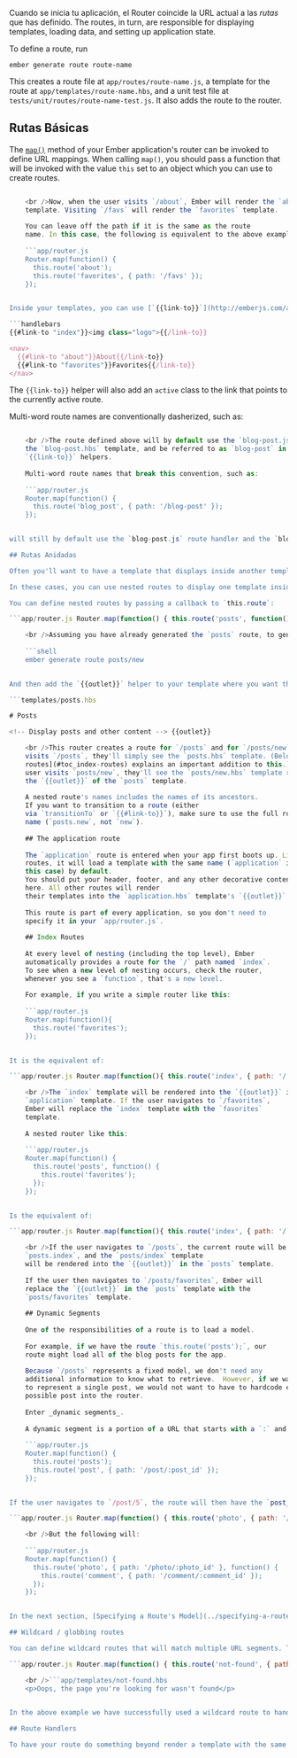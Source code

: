 Cuando se inicia tu aplicación, el Router coincide la URL actual a las *rutas* que has definido. The routes, in turn, are responsible for displaying templates, loading data, and setting up application state.

To define a route, run

```shell
ember generate route route-name
```

This creates a route file at `app/routes/route-name.js`, a template for the route at `app/templates/route-name.hbs`, and a unit test file at `tests/unit/routes/route-name-test.js`. It also adds the route to the router.

## Rutas Básicas

The [`map()`](http://emberjs.com/api/classes/Ember.Router.html#method_map) method of your Ember application's router can be invoked to define URL mappings. When calling `map()`, you should pass a function that will be invoked with the value `this` set to an object which you can use to create routes.

```app/router.js Router.map(function() { this.route('about', { path: '/about' }); this.route('favorites', { path: '/favs' }); });

    <br />Now, when the user visits `/about`, Ember will render the `about`
    template. Visiting `/favs` will render the `favorites` template.
    
    You can leave off the path if it is the same as the route
    name. In this case, the following is equivalent to the above example:
    
    ```app/router.js
    Router.map(function() {
      this.route('about');
      this.route('favorites', { path: '/favs' });
    });
    

Inside your templates, you can use [`{{link-to}}`](http://emberjs.com/api/classes/Ember.Templates.helpers.html#method_link-to) to navigate between routes, using the name that you provided to the `route` method.

```handlebars
{{#link-to "index"}}<img class="logo">{{/link-to}}

<nav>
  {{#link-to "about"}}About{{/link-to}}
  {{#link-to "favorites"}}Favorites{{/link-to}}
</nav>
```

The `{{link-to}}` helper will also add an `active` class to the link that points to the currently active route.

Multi-word route names are conventionally dasherized, such as:

```app/router.js Router.map(function() { this.route('blog-post', { path: '/blog-post' }); });

    <br />The route defined above will by default use the `blog-post.js` route handler,
    the `blog-post.hbs` template, and be referred to as `blog-post` in any
    `{{link-to}}` helpers.
    
    Multi-word route names that break this convention, such as:
    
    ```app/router.js
    Router.map(function() {
      this.route('blog_post', { path: '/blog-post' });
    });
    

will still by default use the `blog-post.js` route handler and the `blog-post.hbs` template, but will be referred to as `blog_post` in any `{{link-to}}` helpers.

## Rutas Anidadas

Often you'll want to have a template that displays inside another template. For example, in a blogging application, instead of going from a list of blog posts to creating a new post, you might want to have the post creation page display next to the list.

In these cases, you can use nested routes to display one template inside of another.

You can define nested routes by passing a callback to `this.route`:

```app/router.js Router.map(function() { this.route('posts', function() { this.route('new'); }); });

    <br />Assuming you have already generated the `posts` route, to generate the above nested route you would run:
    
    ```shell
    ember generate route posts/new
    

And then add the `{{outlet}}` helper to your template where you want the nested template to display:

```templates/posts.hbs 

# Posts

<!-- Display posts and other content --> {{outlet}}

    <br />This router creates a route for `/posts` and for `/posts/new`. When a user
    visits `/posts`, they'll simply see the `posts.hbs` template. (Below, [index
    routes](#toc_index-routes) explains an important addition to this.) When the
    user visits `posts/new`, they'll see the `posts/new.hbs` template rendered into
    the `{{outlet}}` of the `posts` template.
    
    A nested route's names includes the names of its ancestors.
    If you want to transition to a route (either
    via `transitionTo` or `{{#link-to}}`), make sure to use the full route
    name (`posts.new`, not `new`).
    
    ## The application route
    
    The `application` route is entered when your app first boots up. Like other
    routes, it will load a template with the same name (`application` in
    this case) by default.
    You should put your header, footer, and any other decorative content
    here. All other routes will render
    their templates into the `application.hbs` template's `{{outlet}}`.
    
    This route is part of every application, so you don't need to
    specify it in your `app/router.js`.
    
    ## Index Routes
    
    At every level of nesting (including the top level), Ember
    automatically provides a route for the `/` path named `index`.
    To see when a new level of nesting occurs, check the router,
    whenever you see a `function`, that's a new level.
    
    For example, if you write a simple router like this:
    
    ```app/router.js
    Router.map(function(){
      this.route('favorites');
    });
    

It is the equivalent of:

```app/router.js Router.map(function(){ this.route('index', { path: '/' }); this.route('favorites'); });

    <br />The `index` template will be rendered into the `{{outlet}}` in the
    `application` template. If the user navigates to `/favorites`,
    Ember will replace the `index` template with the `favorites`
    template.
    
    A nested router like this:
    
    ```app/router.js
    Router.map(function() {
      this.route('posts', function() {
        this.route('favorites');
      });
    });
    

Is the equivalent of:

```app/router.js Router.map(function(){ this.route('index', { path: '/' }); this.route('posts', function() { this.route('index', { path: '/' }); this.route('favorites'); }); });

    <br />If the user navigates to `/posts`, the current route will be
    `posts.index`, and the `posts/index` template
    will be rendered into the `{{outlet}}` in the `posts` template.
    
    If the user then navigates to `/posts/favorites`, Ember will
    replace the `{{outlet}}` in the `posts` template with the
    `posts/favorites` template.
    
    ## Dynamic Segments
    
    One of the responsibilities of a route is to load a model.
    
    For example, if we have the route `this.route('posts');`, our
    route might load all of the blog posts for the app.
    
    Because `/posts` represents a fixed model, we don't need any
    additional information to know what to retrieve.  However, if we want a route
    to represent a single post, we would not want to have to hardcode every
    possible post into the router.
    
    Enter _dynamic segments_.
    
    A dynamic segment is a portion of a URL that starts with a `:` and is followed by an identifier.
    
    ```app/router.js
    Router.map(function() {
      this.route('posts');
      this.route('post', { path: '/post/:post_id' });
    });
    

If the user navigates to `/post/5`, the route will then have the `post_id` of `5` to use to load the correct post. Ember follows the convention of `:model-name_id` for two reasons. The first reason is that Routes know how to fetch the right model by default, if you follow the convention. The second is that `params` is an object, and can only have one value associated with a key. To put it in code, the following will *not* work properly:

```app/router.js Router.map(function() { this.route('photo', { path: '/photo/:id' }, function() { this.route('comment', { path: '/comment/:id' }); }); });

    <br />But the following will:
    
    ```app/router.js
    Router.map(function() {
      this.route('photo', { path: '/photo/:photo_id' }, function() {
        this.route('comment', { path: '/comment/:comment_id' });
      });
    });
    

In the next section, [Specifying a Route's Model](../specifying-a-routes-model), you will learn more about how to load a model.

## Wildcard / globbing routes

You can define wildcard routes that will match multiple URL segments. This could be used, for example, if you'd like a catch-all route which is useful when the user enters an incorrect URL not managed by your app. Wildcard routes begin with an asterisk.

```app/router.js Router.map(function() { this.route('not-found', { path: '/*path' }); });

    <br />```app/templates/not-found.hbs
    <p>Oops, the page you're looking for wasn't found</p>
    

In the above example we have successfully used a wildcard route to handle all routes not managed by our application so that when a user navigates to `/a/non-existent/path` they will be shown a message that says the page they're looking for wasn't found.

## Route Handlers

To have your route do something beyond render a template with the same name, you'll need to create a route handler. The following guides will explore the different features of route handlers. For more information on routes, see the API documentation for [the router](http://emberjs.com/api/classes/Ember.Router.html) and for [route handlers](http://emberjs.com/api/classes/Ember.Route.html).